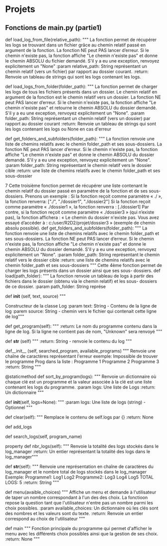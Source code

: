 # Projets
## Fonctions de main.py (partie1)

def load_log_from_file(relative_path):
"""
La fonction permet de récupérer les logs se trouvant dans un
fichier grâce au chemin relatif passé en argument de la fonction.
La fonction NE peut PAS lancer d’erreur. Si le chemin n'existe
pas, la fonction affiche "Le chemin n'existe pas" et donne le chemin
ABSOLU du fichier demandé.
S'il y a eu une exception, renvoyez explicitement un "None"
:param relative_path: String représentant un chemin relatif
(vers un fichier) par rapport au dossier courant.
:return: Renvoie un tableau de strings qui sont les logs
contenant les logs.



def load_logs_from_folder(folder_path):
"""
La fonction permet de charger les logs de tous les fichiers
présents dans un dossier. Le chemin
relatif en argument de la fonction est le chemin relatif
vers un dossier.
La fonction NE peut PAS lancer d’erreur. Si le chemin
n'existe pas, la fonction affiche "Le chemin n'existe pas" et
retourne le chemin ABSOLU du dossier demandé.
S'il y a eu une exception, renvoyez explicitement un "None".
:param folder_path: String représentant un chemin relatif
(vers un dossier) par rapport au
dossier courant
:return: Renvoie un tableau de strings qui sont les logs contenant les logs ou None en cas d'erreur


 def get_folders_and_subfolders(folder_path):
"""
La fonction renvoie une liste de chemins relatifs avec le chemin
folder_path et ses sous-dossiers.
La fonction NE peut PAS lancer d’erreur. Si le chemin n'existe pas, la
fonction affiche "Le chemin n'existe pas" et donne le chemin ABSOLU du
dossier demandé.
S'il y a eu une exception, renvoyez explicitement un "None".
:param folder_path: String représentant le chemin relatif vers le
dossier cible
:return: une liste de chemins relatifs avec le chemin folder_path et
ses sous-dossier


7
Cette troisième fonction permet de récupérer une liste contenant le chemin relatif du
dossier passé en paramètre de la fonction et de ses sous-dossiers. Prenons un exemple :
Si la fonction reçoit comme paramètre « ./ », la fonction renverra:
["./", "./dossier1", "./dossier2"]
Si la fonction reçoit comme paramètre « ./dossier1 », la fonction renverra :
[./dossier1]
Par contre, si la fonction reçoit comme paramètre « ./dossier3 » (qui n’existe pas), la
fonction affichera : « Le chemin du dossier n'existe pas. Vous avez essayé d’accéder à :
c:/user/R2D2/projet/dossier3 » (exemple de chemin absolu possible).
def get_folders_and_subfolders(folder_path):
"""
La fonction renvoie une liste de chemins relatifs avec le chemin
folder_path et ses sous-dossiers.
La fonction NE peut PAS lancer d’erreur. Si le chemin n'existe pas, la
fonction affiche "Le chemin n'existe pas" et donne le chemin ABSOLU du
dossier demandé.
S'il y a eu une exception, renvoyez explicitement un "None".
:param folder_path: String représentant le chemin relatif vers le
dossier cible
:return: une liste de chemins relatifs avec le chemin folder_path et
ses sous-dossiers
"""
Cette 4ème fonction permet de charger les logs présents dans un dossier ainsi que ses sous-
dossiers.
def load(path_folder):
"""
La fonction renvoie un tableau de logs à partir des fichiers
dans le dossier (obtenu via le chemin relatif) et les sous-
dossiers de ce dossier.
:param path_folder: String représe

def __init__ (self, text, source)
"""

Constructeur de la classe Log
:param text: String - Contenu de la ligne de log
:parem source: String - chemin vers le fichier qui contenait cette ligne de log"""

def get_program(self):
"""
:return: Le nom du programme contenu dans la ligne de log.
Si la ligne ne contient
pas de nom, "Unknown" sera renvoyé
"""

def __str__ (self)
"""
:return: String - renvoie le contenu du log
"""


def__init__ (self, searched_program, available_programs)
"""
Renvoie une chaîne de caractères représentant l'erreur
exemple:
Impossible de trouver le programme Prog dans la liste :
Programme 1
Programme 2
Programme 3
:return: String
"""


@staticmethod
def sort_by_program(logs):
"""
Renvoie un dictionnaire où chaque clé est un programme et la valeur
associée à la clé est une liste contenant les logs du programme.
:param logs: Une liste de Logs
:return: Un dictionnaire
"""


def __init__(self, logs=None):
"""
:param logs: Une liste de logs (string) - Optionnel
"""

def clear(self):
"""
Remplace le contenu de self.logs par {}
:return: None

def add_logs


def search_logs(self, program_name)

property
def nbr_logs(self):
    """
    Renvoie la totalité des logs stockés dans le log_manager
    :return: Un entier représentant la totalité des logs dans le log_manager"""

def __str__(self):
    """
    Renvoie une représentation en chaîne de caractères du log_manager et le nombre total de logs stockés dans le log_manager
    Exemple:
        Programme1:
            Log1
            Log2
        Programme2:
            Log3
            Log4
            Log5
        TOTAL LOGS: 5
    :return: String
    """

def menu(avaible_choices)
    """
    Affiche un menu et demande à l'utilisateur de taper un nombre correspondant à l'un des des choix.
    La fonctioon repose la question tant que l'utilisateur n'entre pas un nombre parmi les choix possibles.
    :param available_choices: Un dictionnaire où les clés sont des nombres et les valeurs sont du texte.
    :return: Renvoie un entier correspond au choix de l'utilisateur
    """

def main
    """
    Fonction principale du programme qui permet d'afficher le menu avec les différents choix possibles ainsi que la gestion de ses choix.
    :return: None
    """